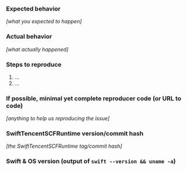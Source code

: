 ### Expected behavior
_[what you expected to happen]_

### Actual behavior
_[what actually happened]_

### Steps to reproduce

1. ...
2. ...

### If possible, minimal yet complete reproducer code (or URL to code)

_[anything to help us reproducing the issue]_

### SwiftTencentSCFRuntime version/commit hash

_[the SwiftTencentSCFRuntime tag/commit hash]_

### Swift & OS version (output of `swift --version && uname -a`)
